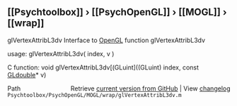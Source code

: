 ## [[Psychtoolbox]] &#8250; [[PsychOpenGL]] &#8250; [[MOGL]] &#8250; [[wrap]]

glVertexAttribL3dv  Interface to [OpenGL](OpenGL) function glVertexAttribL3dv  
  
usage:  glVertexAttribL3dv( index, v )  
  
C function:  void glVertexAttribL3dv[(GLuint]((GLuint) index, const [GLdouble](GLdouble)\* v)  




<div class="code_header" style="text-align:right;">
  <span style="float:left;">Path&nbsp;&nbsp;</span> <span class="counter">Retrieve <a href=
  "https://raw.github.com/Psychtoolbox-3/Psychtoolbox-3/beta/Psychtoolbox/PsychOpenGL/MOGL/wrap/glVertexAttribL3dv.m">current version from GitHub</a> | View <a href=
  "https://github.com/Psychtoolbox-3/Psychtoolbox-3/commits/beta/Psychtoolbox/PsychOpenGL/MOGL/wrap/glVertexAttribL3dv.m">changelog</a></span>
</div>
<div class="code">
  <code>Psychtoolbox/PsychOpenGL/MOGL/wrap/glVertexAttribL3dv.m</code>
</div>

